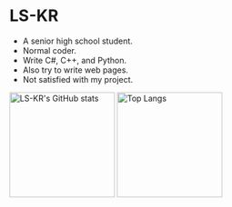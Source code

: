 # LS-KR
* A senior high school student.
* Normal coder.
* Write C#, C++, and Python.
* Also try to write web pages.
* Not satisfied with my project.

<img src="https://github-readme-stats-one-bice.vercel.app/api?username=ls-kr&count_private=true&theme=calm&show_icons=true&include_all_commits=true&role=OWNER,ORGANIZATION_MEMBER,COLLABORATOR" alt="LS-KR's GitHub stats" height="185px" /> <img src="https://github-readme-stats-one-bice.vercel.app/api/top-langs/?username=ls-kr&layout=compact&langs_count=8&theme=calm&role=OWNER,COLLABORATOR" alt="Top Langs" height="185px" />

